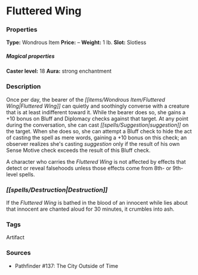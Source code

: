 ﻿---
Title: "Fluttered Wing"
Type: "Wondrous Item"
Price: "–"
Weight: "1 lb."
Slot: "Slotless"
Caster level: "18"
Aura: "strong enchantment"
Description: |
  "Once per day, the bearer of the _Fluttered Wing_ can quietly and soothingly converse with a creature that is at least indifferent toward it. While the bearer does so, she gains a +10 bonus on Bluff and Diplomacy checks against that target. At any point during the conversation, she can cast _suggestion_ on the target. When she does so, she can attempt a Bluff check to hide the act of casting the spell as mere words, gaining a +10 bonus on this check; an observer realizes she's casting _suggestion_ only if the result of his own Sense Motive check exceeds the result of this Bluff check.
  A character who carries the _Fluttered Wing_ is not affected by effects that detect or reveal falsehoods unless those effects come from 8th- or 9th-level spells."
Destruction: |
  "If the Fluttered Wing is bathed in the blood of an innocent while lies about that innocent are chanted aloud for 30 minutes, it crumbles into ash."
Sources: "['Pathfinder #137: The City Outside of Time']"
---

# Fluttered Wing

### Properties

**Type:** Wondrous Item **Price:** – **Weight:** 1 lb. **Slot:** Slotless

##### Magical properties

**Caster level:** 18 **Aura:** strong enchantment

### Description

Once per day, the bearer of the _[[items/Wondrous Item/Fluttered Wing|Fluttered Wing]]_ can quietly and soothingly converse with a creature that is at least indifferent toward it. While the bearer does so, she gains a +10 bonus on Bluff and Diplomacy checks against that target. At any point during the conversation, she can cast _[[spells/Suggestion|suggestion]]_ on the target. When she does so, she can attempt a Bluff check to hide the act of casting the spell as mere words, gaining a +10 bonus on this check; an observer realizes she's casting _suggestion_ only if the result of his own Sense Motive check exceeds the result of this Bluff check.

A character who carries the _Fluttered Wing_ is not affected by effects that detect or reveal falsehoods unless those effects come from 8th- or 9th-level spells.

### _[[spells/Destruction|Destruction]]_

If the _Fluttered Wing_ is bathed in the blood of an innocent while lies about that innocent are chanted aloud for 30 minutes, it crumbles into ash.

### Tags

Artifact

### Sources

* Pathfinder #137: The City Outside of Time